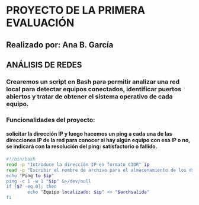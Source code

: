 # PROYECTO DE LA PRIMERA EVALUACIÓN
## Realizado por: Ana B. García
## ANÁLISIS DE REDES
### Crearemos un script en Bash para permitir analizar una red local para detectar equipos conectados, identificar puertos abiertos y tratar de obtener el sistema operativo de cada equipo. 
### Funcionalidades del proyecto:
#### solicitar la dirección IP y luego hacemos un ping a cada una  de las direcciones IP de la red para conocer si hay algún equipo con esa IP o no, se indicará con la resolución del ping: satisfactorio o fallido.

```bash
#!/bin/bash
read -p "Introduce la dirección IP en formato CIDR" ip
read -p "Escribir el nombre de archivo para el almacenamiento de los d>touch "$archsalida"
echo "Ping to $ip"
ping -c 1 -w 1 "$ip" &>/dev/null
if [$? -eq 0]; then
        echo "Equipo localizado: $ip" >> "$archsalida"
fi
```

